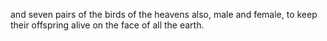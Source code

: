and seven pairs of the birds of the heavens also, male and female, to keep their offspring alive on the face of all the earth.
